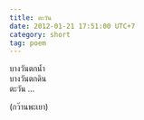 ```yaml
---
title: ตะวัน
date: 2012-01-21 17:51:00 UTC+7
category: short
tag: poem
---
```


บางวันตกน้ำ  
บางวันตกดิน  
ตะวัน ...

(กว๊านพะเยา)
